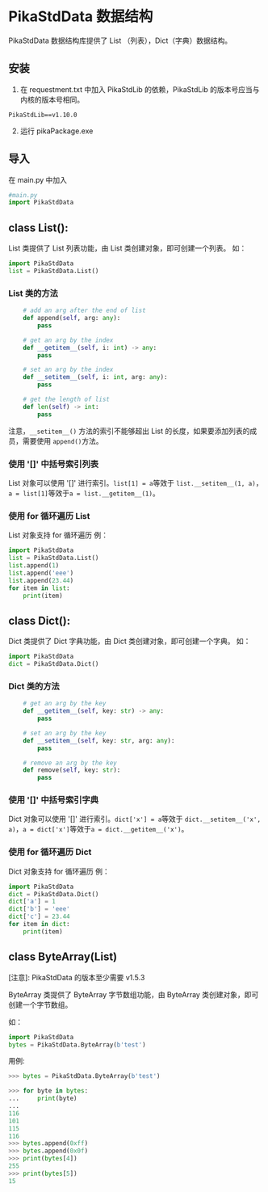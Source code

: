 # PikaStdData 数据结构

PikaStdData 数据结构库提供了 List （列表），Dict（字典）数据结构。
## 安装

1. 在 requestment.txt 中加入 PikaStdLib 的依赖，PikaStdLib 的版本号应当与内核的版本号相同。
```
PikaStdLib==v1.10.0
```

2. 运行 pikaPackage.exe
## 导入
在 main.py 中加入
```python
#main.py
import PikaStdData
```
## class List():
List 类提供了 List 列表功能，由 List 类创建对象，即可创建一个列表。
如：
```python
import PikaStdData
list = PikaStdData.List()
```
### List 类的方法
```python
    # add an arg after the end of list
    def append(self, arg: any):
        pass

    # get an arg by the index
    def __getitem__(self, i: int) -> any:
        pass

    # set an arg by the index
    def __setitem__(self, i: int, arg: any):
        pass

    # get the length of list
    def len(self) -> int:
        pass
```
注意，`__setitem__()` 方法的索引不能够超出 List 的长度，如果要添加列表的成员，需要使用 `append()`方法。
### 使用 '[]' 中括号索引列表
List 对象可以使用 '[]' 进行索引。`list[1] = a`等效于 `list.__setitem__(1, a)`，`a = list[1]`等效于`a = list.__getitem__(1)`。
### 使用 for 循环遍历 List
List 对象支持 for 循环遍历
例：
```python
import PikaStdData
list = PikaStdData.List()
list.append(1)
list.append('eee')
list.append(23.44)
for item in list:
    print(item)

```
## class Dict():
Dict 类提供了 Dict 字典功能，由 Dict 类创建对象，即可创建一个字典。
如：
```python
import PikaStdData
dict = PikaStdData.Dict()
```
### Dict 类的方法
```python
    # get an arg by the key
    def __getitem__(self, key: str) -> any:
        pass

    # set an arg by the key
    def __setitem__(self, key: str, arg: any):
        pass

    # remove an arg by the key
    def remove(self, key: str):
        pass
```
### 使用 '[]' 中括号索引字典
Dict 对象可以使用 '[]' 进行索引。`dict['x'] = a`等效于 `dict.__setitem__('x', a)`，`a = dict['x']`等效于`a = dict.__getitem__('x')`。
### 使用 for 循环遍历 Dict
Dict 对象支持 for 循环遍历
例：
```python
import PikaStdData
dict = PikaStdData.Dict()
dict['a'] = 1
dict['b'] = 'eee'
dict['c'] = 23.44
for item in dict:
    print(item)

```
## class ByteArray(List)

[注意]: PikaStdData 的版本至少需要 v1.5.3

ByteArray 类提供了 ByteArray 字节数组功能，由 ByteArray 类创建对象，即可创建一个字节数组。

如：
```python
import PikaStdData
bytes = PikaStdData.ByteArray(b'test')
```


用例:
``` python
>>> bytes = PikaStdData.ByteArray(b'test')

>>> for byte in bytes:
...     print(byte)
... 
116
101
115
116
>>> bytes.append(0xff)
>>> bytes.append(0x0f)
>>> print(bytes[4])
255
>>> print(bytes[5])
15
```
